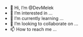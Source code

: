 - 👋 Hi, I’m @DevMelek
- 👀 I’m interested in ...
- 🌱 I’m currently learning ...
- 💞️ I’m looking to collaborate on ...
- 📫 How to reach me ...

<!---
DevMelek/DevMelek is a ✨ special ✨ repository because its `README.md` (this file) appears on your GitHub profile.
You can click the Preview link to take a look at your changes.
--->
